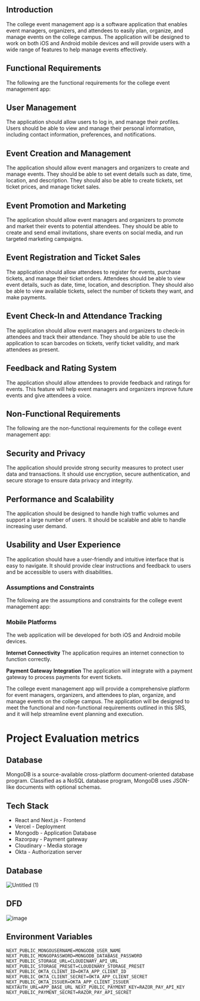 ## Introduction

The college event management app is a software application that enables event managers, organizers, and attendees to easily plan, organize, and manage events on the college campus. The application will be designed to work on both iOS and Android mobile devices and will provide users with a wide range of features to help manage events effectively.

## Functional Requirements

The following are the functional requirements for the college event management app:

## User Management

The application should allow users to log in, and manage their profiles. Users should be able to view and manage their personal information, including contact information, preferences, and notifications.

## Event Creation and Management

The application should allow event managers and organizers to create and manage events. They should be able to set event details such as date, time, location, and description. They should also be able to create tickets, set ticket prices, and manage ticket sales.

## Event Promotion and Marketing

The application should allow event managers and organizers to promote and market their events to potential attendees. They should be able to create and send email invitations, share events on social media, and run targeted marketing campaigns.

## Event Registration and Ticket Sales

The application should allow attendees to register for events, purchase tickets, and manage their ticket orders. Attendees should be able to view event details, such as date, time, location, and description. They should also be able to view available tickets, select the number of tickets they want, and make payments.

## **Event Check-In and Attendance Tracking**

The application should allow event managers and organizers to check-in attendees and track their attendance. They should be able to use the application to scan barcodes on tickets, verify ticket validity, and mark attendees as present.

## Feedback and Rating System

The application should allow attendees to provide feedback and ratings for events. This feature will help event managers and organizers improve future events and give attendees a voice.

## Non-Functional Requirements

The following are the non-functional requirements for the college event management app:

## Security and Privacy

The application should provide strong security measures to protect user data and transactions. It should use encryption, secure authentication, and secure storage to ensure data privacy and integrity.

## Performance and Scalability

The application should be designed to handle high traffic volumes and support a large number of users. It should be scalable and able to handle increasing user demand.

## Usability and User Experience

The application should have a user-friendly and intuitive interface that is easy to navigate. It should provide clear instructions and feedback to users and be accessible to users with disabilities.

### Assumptions and Constraints

The following are the assumptions and constraints for the college event management app:

### Mobile Platforms

The web application will be developed for both iOS and Android mobile devices.

**Internet Connectivity**
The application requires an internet connection to function correctly.

**Payment Gateway Integration**
The application will integrate with a payment gateway to process payments for event tickets.

The college event management app will provide a comprehensive platform for event managers, organizers, and attendees to plan, organize, and manage events on the college campus. The application will be designed to meet the functional and non-functional requirements outlined in this SRS, and it will help streamline event planning and execution.

# Project Evaluation metrics

## Database

MongoDB is a source-available cross-platform document-oriented database program.
Classified as a NoSQL database program, MongoDB uses JSON-like documents with optional
schemas.

## Tech Stack

- React and Next.js - Frontend
- Vercel - Deployment
- Mongodb - Application Database
- Razorpay - Payment gateway
- Cloudinary - Media storage
- Okta - Authorization server

## Database
![Untitled (1)](https://user-images.githubusercontent.com/68949544/225380574-6812938e-9e36-411e-b170-c8ed3f59ee5f.png)

## DFD
![image](https://user-images.githubusercontent.com/68949544/225380812-c1d8f070-339e-4e38-90fb-52fd50940df5.png)

## Environment Variables
``
NEXT_PUBLIC_MONGOUSERNAME=MONGODB_USER_NAME
NEXT_PUBLIC_MONGOPASSWORD=MONGODB_DATABASE_PASSWORD
NEXT_PUBLIC_STORAGE_URL=CLOUDINARY_API_URL
NEXT_PUBLIC_STORAGE_PRESET=CLOUDINARY_STORAGE_PRESET
NEXT_PUBLIC_OKTA_CLIENT_ID=OKTA_APP_CLIENT_ID
NEXT_PUBLIC_OKTA_CLIENT_SECRET=OKTA_APP_CLIENT_SECRET
NEXT_PUBLIC_OKTA_ISSUER=OKTA_APP_CLIENT_ISSUER
NEXTAUTH_URL=APP_BASE_URL
NEXT_PUBLIC_PAYMENT_KEY=RAZOR_PAY_API_KEY
NEXT_PUBLIC_PAYMENT_SECRET=RAZOR_PAY_API_SECRET
``
